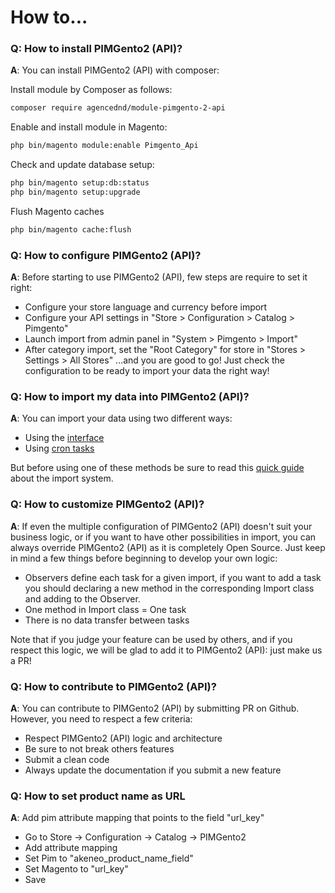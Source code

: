 # How to...

### Q: How to install PIMGento2 (API)?
**A**: You can install PIMGento2 (API) with composer:

Install module by Composer as follows:

```bash
composer require agencednd/module-pimgento-2-api
```

Enable and install module in Magento:

```bash
php bin/magento module:enable Pimgento_Api
```

Check and update database setup:
```bash
php bin/magento setup:db:status
php bin/magento setup:upgrade
```

Flush Magento caches
```bash
php bin/magento cache:flush
```

### Q: How to configure PIMGento2 (API)?
**A**: Before starting to use PIMGento2 (API), few steps are require to set it right:
* Configure your store language and currency before import
* Configure your API settings in "Store > Configuration > Catalog > Pimgento"
* Launch import from admin panel in "System > Pimgento > Import"
* After category import, set the "Root Category" for store in "Stores > Settings > All Stores"
...and you are good to go! Just check the configuration to be ready to import your data the right way!

### Q: How to import my data into PIMGento2 (API)?
**A**: You can import your data using two different ways:
* Using the [interface](../features/pimgento_interface.md)
* Using [cron tasks](../features/pimgento_cron.md)

But before using one of these methods be sure to read this [quick guide](../features/pimgento_import.md) about the import system.

### Q: How to customize PIMGento2 (API)?
**A**: If even the multiple configuration of PIMGento2 (API) doesn't suit your business logic, or if you want to have other possibilities in import, you can always override PIMGento2 (API) as it is completely Open Source. Just keep in mind a few things before beginning to develop your own logic:
* Observers define each task for a given import, if you want to add a task you should declaring a new method in the corresponding Import class and adding to the Observer.
* One method in Import class = One task
* There is no data transfer between tasks

Note that if you judge your feature can be used by others, and if you respect this logic, we will be glad to add it to PIMGento2 (API): just make us a PR!

### Q: How to contribute to PIMGento2 (API)?
**A**: You can contribute to PIMGento2 (API) by submitting PR on Github. However, you need to respect a few criteria:
* Respect PIMGento2 (API) logic and architecture
* Be sure to not break others features
* Submit a clean code
* Always update the documentation if you submit a new feature

### Q: How to set product name as URL
**A**: Add pim attribute mapping that points to the field "url_key"
* Go to Store -> Configuration -> Catalog -> PIMGento2
* Add attribute mapping
* Set Pim to "akeneo_product_name_field"
* Set Magento to "url_key"
* Save